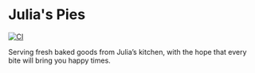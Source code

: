 # Julia's Pies

[![CI](https://github.com/juliahw/juliaspies/actions/workflows/ci.yml/badge.svg?branch=main)](https://github.com/juliahw/juliaspies/actions/workflows/ci.yml)

Serving fresh baked goods from Julia’s kitchen, with the hope that every bite will bring you happy times.
